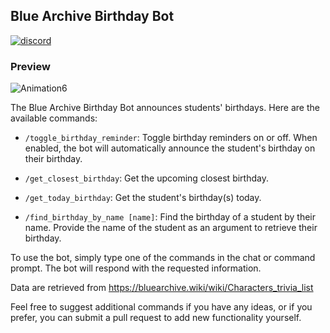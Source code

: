 ## Blue Archive Birthday Bot

[![discord](https://img.shields.io/badge/Invite-Blue_Archive_Birthday_Bot-blue?logo=discord&logoColor=white)](https://discord.com/api/oauth2/authorize?client_id=1111574965981036604&permissions=2147485696&scope=bot)

### Preview

![Animation6](https://github.com/anwari-fikri/blue-archive-birthday-bot/assets/50336496/ea8e0854-70b6-4bc2-93d5-30876d3a50a3)



The Blue Archive Birthday Bot announces students' birthdays. Here are the available commands:

- `/toggle_birthday_reminder`: Toggle birthday reminders on or off. When enabled, the bot will automatically announce the student's birthday on their birthday.

- `/get_closest_birthday`: Get the upcoming closest birthday.

- `/get_today_birthday`: Get the student's birthday(s) today.

- `/find_birthday_by_name [name]`: Find the birthday of a student by their name. Provide the name of the student as an argument to retrieve their birthday.

To use the bot, simply type one of the commands in the chat or command prompt. The bot will respond with the requested information.

Data are retrieved from https://bluearchive.wiki/wiki/Characters_trivia_list

Feel free to suggest additional commands if you have any ideas, or if you prefer, you can submit a pull request to add new functionality yourself.
